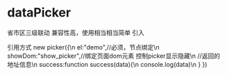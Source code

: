 # dataPicker
省市区三级联动 兼容性高，使用相当相当简单
引入
 <script src="./index.js"></script>    
 <link rel="stylesheet" href="./index.css">

引用方式   new picker({\n
            el:"demo",//必须，节点绑定\n
            showDom:"show_picker",//绑定页面dom元素 控制picker显示隐藏\n
            //返回的地址信息\n
            success:function success(data){\n
                console.log(data)\n
            }
        })
